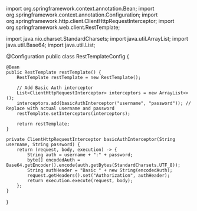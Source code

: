 import org.springframework.context.annotation.Bean;
import org.springframework.context.annotation.Configuration;
import org.springframework.http.client.ClientHttpRequestInterceptor;
import org.springframework.web.client.RestTemplate;

import java.nio.charset.StandardCharsets;
import java.util.ArrayList;
import java.util.Base64;
import java.util.List;

@Configuration
public class RestTemplateConfig {

    @Bean
    public RestTemplate restTemplate() {
        RestTemplate restTemplate = new RestTemplate();

        // Add Basic Auth interceptor
        List<ClientHttpRequestInterceptor> interceptors = new ArrayList<>();
        interceptors.add(basicAuthInterceptor("username", "password")); // Replace with actual username and password
        restTemplate.setInterceptors(interceptors);

        return restTemplate;
    }

    private ClientHttpRequestInterceptor basicAuthInterceptor(String username, String password) {
        return (request, body, execution) -> {
            String auth = username + ":" + password;
            byte[] encodedAuth = Base64.getEncoder().encode(auth.getBytes(StandardCharsets.UTF_8));
            String authHeader = "Basic " + new String(encodedAuth);
            request.getHeaders().set("Authorization", authHeader);
            return execution.execute(request, body);
        };
    }
}
